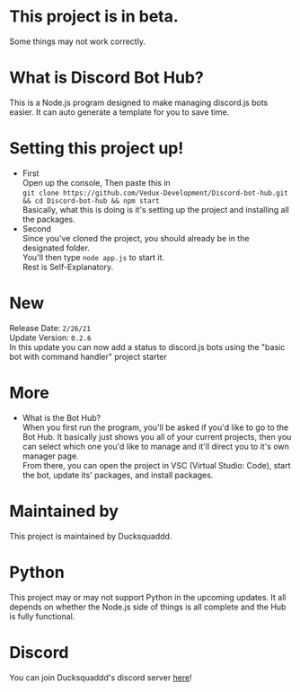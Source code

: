 # This project is in beta.
Some things may not work correctly.

# What is Discord Bot Hub?
This is a Node.js program designed to make managing discord.js bots easier. It can auto generate a template for you to save time.

# Setting this project up!
* First<br>
Open up the console, Then paste this in <br>`git clone https://github.com/Vedux-Development/Discord-bot-hub.git && cd Discord-bot-hub && npm start`<br>Basically, what this is doing is it's setting up the project and installing all the packages.<br>
* Second <br>
Since you've cloned the project, you should already be in the designated folder.<br>You'll then type `node app.js` to start it.<br>Rest is Self-Explanatory.  

# New
Release Date: `2/26/21` <br>
Update Version: `0.2.6` <br>
In this update you can now add a status to discord.js bots using the "basic bot with command handler" project starter

# More

* What is the Bot Hub?<br>
When you first run the program, you'll be asked if you'd like to go to the Bot Hub. It basically just shows you all of your current projects, then you can select which one you'd like to manage and it'll direct you to it's own manager page. <br>From there, you can open the project in VSC (Virtual Studio: Code), start the bot, update its' packages, and install packages.

# Maintained by
This project is maintained by Ducksquaddd.

# Python
This project may or may not support Python in the upcoming updates. It all depends on whether the Node.js side of things is all complete and the Hub is fully functional.

# Discord
You can join Ducksquaddd's discord server [here](https://discord.gg/9ekejd7uc5)!
